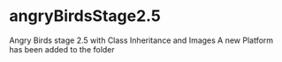 # angryBirdsStage2.5
Angry Birds stage 2.5 with Class Inheritance and Images
A new Platform has been added to the folder